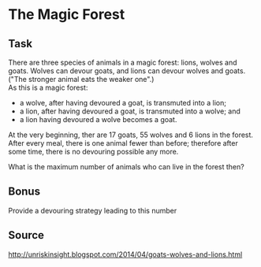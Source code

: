 # The Magic Forest

## Task
There are three species of animals in a magic forest: lions, wolves and goats. 
Wolves can devour goats, and lions can devour wolves and goats. 
("The stronger animal eats the weaker one".)  
As this is a magic forest:
* a wolve, after having devoured a goat, is transmuted into a lion; 
* a lion, after having devoured a goat, is transmuted into a wolve; and
* a lion having devoured a wolve becomes a goat.

At the very beginning, ther are 17 goats, 55 wolves and 6 lions in the forest. 
After every meal, there is one animal fewer than before; 
therefore after some time, there is no devouring possible any more.

What is the maximum number of animals who can live in the forest then?

## Bonus
Provide a devouring strategy leading to this number

## Source
http://unriskinsight.blogspot.com/2014/04/goats-wolves-and-lions.html

